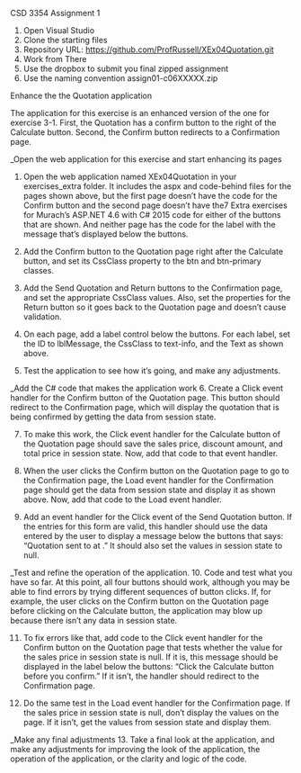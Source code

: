 CSD 3354 Assignment 1

1) Open Visual Studio
2) Clone the starting files 
3) Repository URL: https://github.com/ProfRussell/XEx04Quotation.git
4) Work from There
5) Use the dropbox to submit you final zipped assignment
6) Use the naming convention assign01-c06XXXXX.zip


Enhance the the Quotation application

The application for this exercise is an enhanced version of the one for exercise 3-1. First, 
the Quotation has a confirm button to the right of the Calculate button. Second, the
Confirm button redirects to a Confirmation page.

_Open the web application for this exercise and start enhancing its pages
1. Open the web application named XEx04Quotation in your exercises_extra folder. It
includes the aspx and code-behind files for the pages shown above, but the first page
doesn’t have the code for the Confirm button and the second page doesn’t have the7 Extra exercises for Murach’s ASP.NET 4.6 with C# 2015
code for either of the buttons that are shown. And neither page has the code for the
label with the message that’s displayed below the buttons.

2. Add the Confirm button to the Quotation page right after the Calculate button, and set
its CssClass property to the btn and btn-primary classes.

3. Add the Send Quotation and Return buttons to the Confirmation page, and set the
appropriate CssClass values. Also, set the properties for the Return button so it goes
back to the Quotation page and doesn’t cause validation.

4. On each page, add a label control below the buttons. For each label, set the ID to
lblMessage, the CssClass to text-info, and the Text as shown above.

5. Test the application to see how it’s going, and make any adjustments.

_Add the C# code that makes the application work
6. Create a Click event handler for the Confirm button of the Quotation page. This
button should redirect to the Confirmation page, which will display the quotation that
is being confirmed by getting the data from session state.

7. To make this work, the Click event handler for the Calculate button of the Quotation
page should save the sales price, discount amount, and total price in session state.
Now, add that code to that event handler.

8. When the user clicks the Confirm button on the Quotation page to go to the
Confirmation page, the Load event handler for the Confirmation page should get the
data from session state and display it as shown above. Now, add that code to the
Load event handler.

9. Add an event handler for the Click event of the Send Quotation button. If the entries
for this form are valid, this handler should use the data entered by the user to display
a message below the buttons that says: “Quotation sent to <name> at <email>.” It
should also set the values in session state to null.

_Test and refine the operation of the application.
10. Code and test what you have so far. At this point, all four buttons should work,
although you may be able to find errors by trying different sequences of button
clicks. If, for example, the user clicks on the Confirm button on the Quotation page
before clicking on the Calculate button, the application may blow up because there
isn’t any data in session state.

11. To fix errors like that, add code to the Click event handler for the Confirm button on
the Quotation page that tests whether the value for the sales price in session state is
null. If it is, this message should be displayed in the label below the buttons: “Click
the Calculate button before you confirm.” If it isn’t, the handler should redirect to the
Confirmation page.

12. Do the same test in the Load event handler for the Confirmation page. If the sales
price in session state is null, don’t display the values on the page. If it isn’t, get the
values from session state and display them.

_Make any final adjustments
13. Take a final look at the application, and make any adjustments for improving the look
of the application, the operation of the application, or the clarity and logic of the
code.
